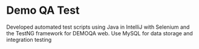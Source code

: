 # Demo QA Test
Developed automated test scripts using Java in IntelliJ with Selenium and the TestNG framework for DEMOQA web.
Use MySQL for data storage and integration testing
